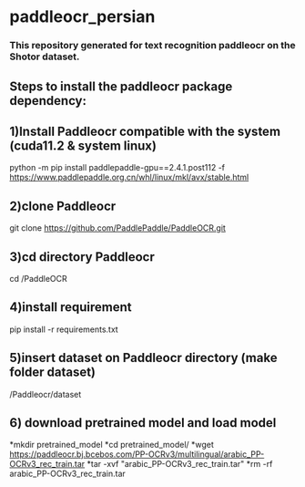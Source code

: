 # paddleocr_persian

### This repository generated for text recognition paddleocr on the Shotor dataset.


## Steps to install the paddleocr package dependency:


## 1)Install Paddleocr compatible with the system (cuda11.2 & system linux)

python -m pip install paddlepaddle-gpu==2.4.1.post112 -f https://www.paddlepaddle.org.cn/whl/linux/mkl/avx/stable.html

## 2)clone Paddleocr

git clone https://github.com/PaddlePaddle/PaddleOCR.git

## 3)cd directory Paddleocr

cd /PaddleOCR

## 4)install requirement

pip install -r requirements.txt

## 5)insert dataset on Paddleocr directory (make folder dataset)

/Paddleocr/dataset

## 6) download pretrained model and load model
*mkdir pretrained_model
*cd pretrained_model/
*wget  https://paddleocr.bj.bcebos.com/PP-OCRv3/multilingual/arabic_PP-OCRv3_rec_train.tar
*tar -xvf "arabic_PP-OCRv3_rec_train.tar"
*rm -rf arabic_PP-OCRv3_rec_train.tar
